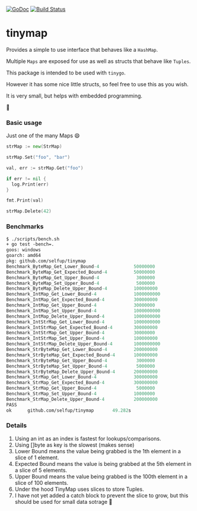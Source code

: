 [![GoDoc](https://godoc.org/github.com/selfup/tinymap?status.svg)](https://godoc.org/github.com/selfup/tinymap)
[![Build Status](https://travis-ci.org/selfup/tinymap.svg?branch=master)](https://travis-ci.org/selfup/tinymap)

# tinymap

Provides a simple to use interface that behaves like a `HashMap`.

Multiple `Maps` are exposed for use as well as structs that behave like `Tuples`.

This package is intended to be used with `tinygo`.

However it has some nice little structs, so feel free to use this as you wish.

It is very small, but helps with embedded programming.

:tada:

### Basic usage

Just one of the many Maps :smile:

```go
strMap := new(StrMap)

strMap.Set("foo", "bar")

val, err := strMap.Get("foo")

if err != nil {
  log.Print(err)
}

fmt.Print(val)

strMap.Delete(42)
```

### Benchmarks

```ocaml
$ ./scripts/bench.sh
+ go test -bench=.
goos: windows
goarch: amd64
pkg: github.com/selfup/tinymap
Benchmark_ByteMap_Get_Lower_Bound-4             50000000                25.7 ns/op
Benchmark_ByteMap_Get_Expected_Bound-4          50000000                29.3 ns/op
Benchmark_ByteMap_Get_Upper_Bound-4              3000000               530 ns/op
Benchmark_ByteMap_Set_Upper_Bound-4              5000000               302 ns/op
Benchmark_ByteMap_Delete_Upper_Bound-4          100000000               11.7 ns/op
Benchmark_IntMap_Get_Lower_Bound-4              1000000000               2.51 ns/op
Benchmark_IntMap_Get_Expected_Bound-4           300000000                4.19 ns/op
Benchmark_IntMap_Get_Upper_Bound-4              30000000                45.3 ns/op
Benchmark_IntMap_Set_Upper_Bound-4              1000000000               2.84 ns/op
Benchmark_IntMap_Delete_Upper_Bound-4           1000000000               2.09 ns/op
Benchmark_IntStrMap_Get_Lower_Bound-4           1000000000               2.69 ns/op
Benchmark_IntStrMap_Get_Expected_Bound-4        300000000                4.84 ns/op
Benchmark_IntStrMap_Get_Upper_Bound-4           30000000                55.8 ns/op
Benchmark_IntStrMap_Set_Upper_Bound-4           100000000               20.1 ns/op
Benchmark_IntStrMap_Delete_Upper_Bound-4        1000000000               2.07 ns/op
Benchmark_StrByteMap_Get_Lower_Bound-4          200000000                6.91 ns/op
Benchmark_StrByteMap_Get_Expected_Bound-4       100000000               14.8 ns/op
Benchmark_StrByteMap_Get_Upper_Bound-4           3000000               444 ns/op
Benchmark_StrByteMap_Set_Upper_Bound-4           5000000               253 ns/op
Benchmark_StrByteMap_Delete_Upper_Bound-4       200000000                6.45 ns/op
Benchmark_StrMap_Get_Lower_Bound-4              300000000                4.86 ns/op
Benchmark_StrMap_Get_Expected_Bound-4           300000000                4.95 ns/op
Benchmark_StrMap_Get_Upper_Bound-4               5000000               325 ns/op
Benchmark_StrMap_Set_Upper_Bound-4              10000000               196 ns/op
Benchmark_StrMap_Delete_Upper_Bound-4           200000000                6.33 ns/op
PASS
ok      github.com/selfup/tinymap       49.282s
```

### Details

1. Using an int as an index is fastest for lookups/comparisons.
1. Using []byte as key is the slowest (makes sense)
1. Lower Bound means the value being grabbed is the 1th element in a slice of 1 element.
1. Expected Bound means the value is being grabbed at the 5th element in a slice of 5 elements.
1. Upper Bound means the value being grabbed is the 100th element in a slice of 100 elements.
1. Under the hood TinyMap uses slices to store Tuples.
1. I have not yet added a catch block to prevent the slice to grow, but this should be used for small data sotrage :pray:
